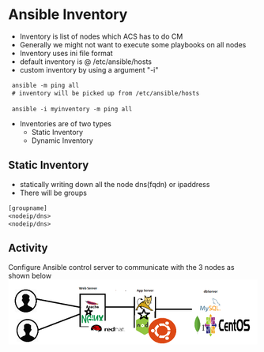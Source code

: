# Ansible Inventory

* Inventory is list of nodes which ACS has to do CM
* Generally we might not want to execute some playbooks on all nodes
* Inventory uses ini file format
* default inventory is @ /etc/ansible/hosts
* custom inventory by using a argument "-i"
```
 ansible -m ping all
 # inventory will be picked up from /etc/ansible/hosts

 ansible -i myinventory -m ping all
```
* Inventories are of two types
    * Static Inventory
    * Dynamic Inventory

## Static Inventory
* statically writing down all the node dns(fqdn) or ipaddress
* There will be groups
```
[groupname]
<nodeip/dns>
<nodeip/dns>
```

## Activity

Configure Ansible control server to communicate with the 3 nodes
as shown below
![Preview](./images/ansibleactivity.png)
  